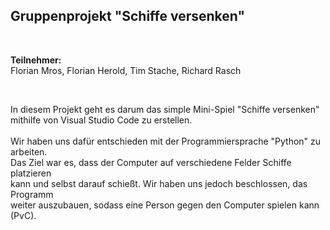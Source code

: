 ## **Gruppenprojekt "Schiffe versenken"**
<br>

**Teilnehmer:** <br>
Florian Mros,  Florian Herold,  Tim Stache,  Richard Rasch

<br>

In diesem Projekt geht es darum das simple Mini-Spiel "Schiffe versenken" <br>
mithilfe von Visual Studio Code zu erstellen. <br>
<br>
Wir haben uns dafür entschieden mit der Programmiersprache "Python" zu arbeiten. <br>
Das Ziel war es, dass der Computer auf verschiedene Felder Schiffe platzieren <br>
kann und selbst darauf schießt. Wir haben uns jedoch beschlossen, das Programm <br>
weiter auszubauen, sodass eine Person gegen den Computer spielen kann (PvC). <br>

